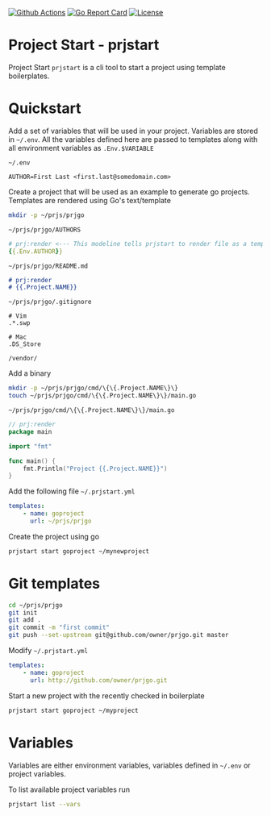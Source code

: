 [![Github Actions](https://github.com/crosseyed/prjstart/workflows/Go/badge.svg?branch=master)](https://github.com/crosseyed/prjstart/actions) [![Go Report Card](https://goreportcard.com/badge/crosseyed/prjstart)](https://goreportcard.com/report/crosseyed/prjstart)  [![License](https://img.shields.io/badge/License-Apache%202.0-blue.svg)](https://github.com/crosseyed/prjstart/blob/master/LICENSE)

# Project Start - prjstart

Project Start `prjstart` is a cli tool to start a project using template 
boilerplates.

# Quickstart

Add a set of variables that will be used in your project.
Variables are stored in `~/.env`. All the variables defined here
are passed to templates along with all environment variables as
`.Env.$VARIABLE`

`~/.env`
```dotenv
AUTHOR=First Last <first.last@somedomain.com>
```

Create a project that will be used as an example to generate go projects.
Templates are rendered using Go's text/template
```bash
mkdir -p ~/prjs/prjgo
```

`~/prjs/prjgo/AUTHORS`
```yaml
# prj:render <--- This modeline tells prjstart to render file as a template. Line is stripped out from output file.
{{.Env.AUTHOR}}
```

`~/prjs/prjgo/README.md`
```markdown
# prj:render
# {{.Project.NAME}}
```

`~/prjs/prjgo/.gitignore`
```.gitignore
# Vim
.*.swp

# Mac
.DS_Store

/vendor/
```

Add a binary
```bash
mkdir -p ~/prjs/prjgo/cmd/\{\{.Project.NAME\}\}
touch ~/prjs/prjgo/cmd/\{\{.Project.NAME\}\}/main.go 
```

`~/prjs/prjgo/cmd/\{\{.Project.NAME\}\}/main.go`
```go
// prj:render
package main

import "fmt"

func main() {
    fmt.Println("Project {{.Project.NAME}}")
}
```

Add the following file `~/.prjstart.yml`
```yaml
templates:
    - name: goproject
      url: ~/prjs/prjgo
```

Create the project using go
```bash
prjstart start goproject ~/mynewproject
```

# Git templates

```bash
cd ~/prjs/prjgo
git init
git add .
git commit -m "first commit"
git push --set-upstream git@github.com/owner/prjgo.git master
```

Modify `~/.prjstart.yml`
```yaml
templates:
    - name: goproject
      url: http://github.com/owner/prjgo.git
```

Start a new project with the recently checked in boilerplate
```bash
prjstart start goproject ~/myproject
```

# Variables
Variables are either environment variables, variables defined in `~/.env`
or project variables.

To list available project variables run
```bash
prjstart list --vars
```


